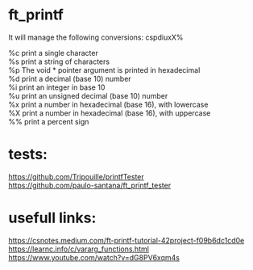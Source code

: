# ft_printf  
It will manage the following conversions: cspdiuxX%  
  
%c print a single character  
%s print a string of characters  
%p The void * pointer argument is printed in hexadecimal  
%d print a decimal (base 10) number  
%i print an integer in base 10  
%u print an unsigned decimal (base 10) number  
%x print a number in hexadecimal (base 16), with lowercase  
%X print a number in hexadecimal (base 16), with uppercase  
%% print a percent sign  

# tests:  
https://github.com/Tripouille/printfTester  
https://github.com/paulo-santana/ft_printf_tester  

# usefull links:
https://csnotes.medium.com/ft-printf-tutorial-42project-f09b6dc1cd0e  
https://learnc.info/c/vararg_functions.html  
https://www.youtube.com/watch?v=dG8PV6xqm4s  
